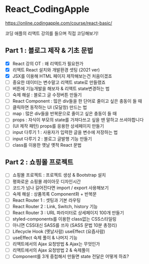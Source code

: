 # React_CodingApple

https://online.codingapple.com/course/react-basic/

코딩 애플의 리액트 강의를 들으며 직접 코딩해보기!


## Part 1 : 블로그 제작 & 기초 문법
- [X]  React 강의 OT : 왜 리액트가 필요한가
- [X] 리액트 React 설치와 개발환경 셋팅 (2021 ver) 	
- [X] JSX를 이용해 HTML 페이지 제작해보는건 처음이겠죠
- [ ] 중요한 데이터는 변수말고 리액트 state로 만들랬죠	
- [ ] 버튼에 기능개발을 해보자 & 리액트 state변경하는 법	
- [ ] 숙제 해설 : 블로그 글 수정버튼 만들기	
- [ ] React Component : 많은 div들을 한 단어로 줄이고 싶은 충동이 들 때		
- [ ] 클릭하면 동작하는 UI (모달창) 만드는 법		
- [ ] map : 많은 div들을 반복문으로 줄이고 싶은 충동이 들 때	
- [ ] props : 자식이 부모의 state를 가져다쓰고 싶을 땐 말하고 쓰셔야합니다		
- [ ] 	(UI 제작 패턴) props를 응용한 상세페이지 만들기		
- [ ] 	input 다루기 1 : 사용자가 입력한 글을 변수에 저장하는 법		
- [ ] 	input 다루기 2 : 블로그 글발행 기능 만들기		
- [ ] 	class를 이용한 옛날 옛적 React 문법		

## Part 2 : 쇼핑몰 프로젝트
- [ ]  쇼핑몰 프로젝트 : 프로젝트 생성 & Bootstrap 설치	
- [ ] 평화로운 쇼핑몰 레이아웃 디자인시간	
- [ ] 코드가 넘나 길어진다면 import / export 사용해보기
- [ ] 숙제 해설 : 상품목록 Component화 + 반복문	
- [ ] React Router 1 : 셋팅과 기본 라우팅		
- [ ] React Router 2 : Link, Switch, history 기능		
- [ ] React Router 3 : URL 파라미터로 상세페이지 100개 만들기		
- [ ] styled-components를 이용한 class없는 CSS스타일링			
- [ ] 아니면 CSS대신 SASS를 쓰자 (SASS 문법 10분 총정리)	
- [ ] Lifecycle Hook (옛날사람) useEffect (요즘사람)		
- [ ] useEffect 숙제 풀이 & 나머지 기능		
- [ ] 리액트에서의 Ajax 요청방법 & Ajax는 무엇인가		
- [ ] 리액트에서의 Ajax 요청방법 2 & 숙제풀이		
- [ ] Component를 3개 중첩해서 만들면 state 전달은 어떻게 하죠?
